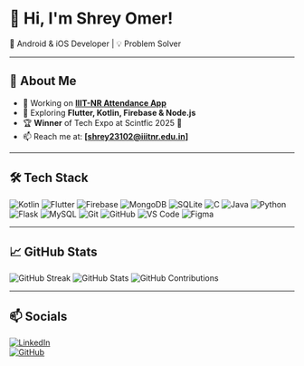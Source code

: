 # 👋 Hi, I'm Shrey Omer!  
🚀 Android & iOS Developer | 💡 Problem Solver  

---

## 📌 About Me
- 🔭 Working on **[IIIT-NR Attendance App](https://github.com/shreyomer10)**
- 🌱 Exploring **Flutter, Kotlin, Firebase & Node.js**
- 🏆 **Winner** of Tech Expo at Scintfic 2025 🏅
- 📫 Reach me at: **[shrey23102@iiitnr.edu.in]**  

---

## 🛠 Tech Stack
![Kotlin](https://img.shields.io/badge/Kotlin-0095D5?style=for-the-badge&logo=kotlin&logoColor=white)
![Flutter](https://img.shields.io/badge/Flutter-02569B?style=for-the-badge&logo=flutter&logoColor=white)
![Firebase](https://img.shields.io/badge/Firebase-FFCA28?style=for-the-badge&logo=firebase&logoColor=white)
![MongoDB](https://img.shields.io/badge/MongoDB-47A248?style=for-the-badge&logo=mongodb&logoColor=white)
![SQLite](https://img.shields.io/badge/SQLite-003B57?style=for-the-badge&logo=sqlite&logoColor=white)
![C](https://img.shields.io/badge/C-00599C?style=for-the-badge&logo=c&logoColor=white)
![Java](https://img.shields.io/badge/Java-ED8B00?style=for-the-badge&logo=java&logoColor=white)
![Python](https://img.shields.io/badge/Python-3776AB?style=for-the-badge&logo=python&logoColor=white)
![Flask](https://img.shields.io/badge/Flask-000000?style=for-the-badge&logo=flask&logoColor=white)
![MySQL](https://img.shields.io/badge/MySQL-4479A1?style=for-the-badge&logo=mysql&logoColor=white)
![Git](https://img.shields.io/badge/Git-F05032?style=for-the-badge&logo=git&logoColor=white)
![GitHub](https://img.shields.io/badge/GitHub-181717?style=for-the-badge&logo=github&logoColor=white)
![VS Code](https://img.shields.io/badge/VS%20Code-007ACC?style=for-the-badge&logo=visual-studio-code&logoColor=white)
![Figma](https://img.shields.io/badge/Figma-F24E1E?style=for-the-badge&logo=figma&logoColor=white)

---

## 📈 GitHub Stats
![GitHub Streak](https://github-readme-streak-stats.herokuapp.com/?user=shreyomer10&theme=radical)
![GitHub Stats](https://github-readme-stats.vercel.app/api?username=shreyomer10&show_icons=true&theme=radical)
![GitHub Contributions](https://github-readme-activity-graph.vercel.app/graph?username=shreyomer10&theme=radical)

---

## 📫 Socials
[![LinkedIn](https://img.shields.io/badge/LinkedIn-0A66C2?style=for-the-badge&logo=linkedin&logoColor=white)](https://www.linkedin.com/in/shrey-omer-71076227a/)  
[![GitHub](https://img.shields.io/badge/GitHub-181717?style=for-the-badge&logo=github&logoColor=white)](https://github.com/shreyomer10)


